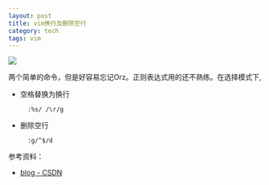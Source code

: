 ```yaml
---
layout: post
title: vim换行及删除空行
category: tech
tags: vim
---
```


![](https://cdn.kelu.org/blog/2017/01/687474703a2f2f692e696d6775722e636f6d2f486e7047472e706e67.png)

两个简单的命令，但是好容易忘记Orz。正则表达式用的还不熟练。在选择模式下,

* 空格替换为换行

        :%s/ /\r/g 

* 删除空行 

        :g/^$/d

参考资料：

* [blog - CSDN](http://blog.csdn.net/tterminator/article/details/51610778)
